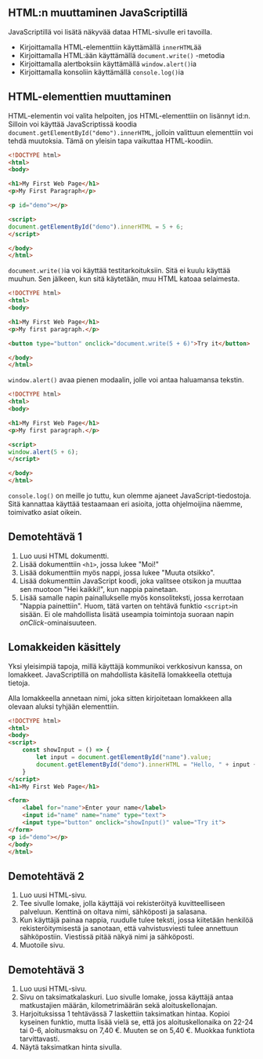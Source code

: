 ## HTML:n muuttaminen JavaScriptillä

JavaScriptillä voi lisätä näkyvää dataa HTML-sivulle eri tavoilla.

- Kirjoittamalla HTML-elementtiin käyttämällä ``innerHTML``ää
- Kirjoittamalla HTML:ään käyttämällä ``document.write()`` -metodia
- Kirjoittamalla alertboksiin käyttämällä ``window.alert()``ia
- Kirjoittamalla konsoliin käyttämällä ``console.log()``ia


## HTML-elementtien muuttaminen

HTML-elementin voi valita helpoiten, jos HTML-elementtiin on lisännyt id:n. Silloin voi käyttää JavaScriptissä koodia ``document.getElementById("demo").innerHTML``, jolloin valittuun elementtiin voi tehdä muutoksia. Tämä on yleisin tapa vaikuttaa HTML-koodiin.

````html
<!DOCTYPE html>
<html>
<body>

<h1>My First Web Page</h1>
<p>My First Paragraph</p>

<p id="demo"></p>

<script>
document.getElementById("demo").innerHTML = 5 + 6;
</script>

</body>
</html>
````

``document.write()``ia voi käyttää testitarkoituksiin. Sitä ei kuulu käyttää muuhun. Sen jälkeen, kun sitä käytetään, muu HTML katoaa selaimesta.

````html
<!DOCTYPE html>
<html>
<body>

<h1>My First Web Page</h1>
<p>My first paragraph.</p>

<button type="button" onclick="document.write(5 + 6)">Try it</button>

</body>
</html>
````

``window.alert()`` avaa pienen modaalin, jolle voi antaa haluamansa tekstin.

````html
<!DOCTYPE html>
<html>
<body>

<h1>My First Web Page</h1>
<p>My first paragraph.</p>

<script>
window.alert(5 + 6);
</script>

</body>
</html>
````

``console.log()`` on meille jo tuttu, kun olemme ajaneet JavaScript-tiedostoja. Sitä kannattaa käyttää testaamaan eri asioita, jotta ohjelmoijina näemme, toimivatko asiat oikein.

## Demotehtävä 1

1. Luo uusi HTML dokumentti. 
2. Lisää dokumenttiin ``<h1>``, jossa lukee "Moi!"
3. Lisää dokumenttiin myös nappi, jossa lukee "Muuta otsikko". 
4. Lisää dokumenttiin JavaScript koodi, joka valitsee otsikon ja muuttaa sen muotoon "Hei kaikki!", kun nappia painetaan.
5. Lisää samalle napin painallukselle myös konsoliteksti, jossa kerrotaan "Nappia painettiin". Huom, tätä varten on tehtävä funktio ``<script>``in sisään. Ei ole mahdollista lisätä useampia toimintoja suoraan napin *onClick*-ominaisuuteen.

## Lomakkeiden käsittely

Yksi yleisimpiä tapoja, millä käyttäjä kommunikoi verkkosivun kanssa, on lomakkeet. JavaScriptillä on mahdollista käsitellä lomakkeella otettuja tietoja.

Alla lomakkeella annetaan nimi, joka sitten kirjoitetaan lomakkeen alla olevaan aluksi tyhjään elementtiin.

````html
<!DOCTYPE html>
<html>
<body>
<script>
    const showInput = () => {
        let input = document.getElementById("name").value;
        document.getElementById("demo").innerHTML = "Hello, " + input + "!";
    }
</script>    
<h1>My First Web Page</h1>

<form>
    <label for="name">Enter your name</label>
    <input id="name" name="name" type="text">
    <input type="button" onclick="showInput()" value="Try it">
</form>
<p id="demo"></p>
</body>
</html>
````

## Demotehtävä 2

1. Luo uusi HTML-sivu.
2. Tee sivulle lomake, jolla käyttäjä voi rekisteröityä kuvitteelliseen palveluun. Kenttinä on oltava nimi, sähköposti ja salasana.
3. Kun käyttäjä painaa nappia, ruudulle tulee teksti, jossa kiitetään henkilöä rekisteröitymisestä ja sanotaan, että vahvistusviesti tulee annettuun sähköpostiin. Viestissä pitää näkyä nimi ja sähköposti.
4. Muotoile sivu.

## Demotehtävä 3

1. Luo uusi HTML-sivu.
2. Sivu on taksimatkalaskuri. Luo sivulle lomake, jossa käyttäjä antaa matkustajien määrän, kilometrimäärän sekä aloituskellonajan.
3. Harjoituksissa 1 tehtävässä 7 laskettiin taksimatkan hintaa. Kopioi kyseinen funktio, mutta lisää vielä se, että jos aloituskellonaika on 22-24 tai 0-6, aloitusmaksu on 7,40 €. Muuten se on 5,40 €. Muokkaa funktiota tarvittavasti.
4. Näytä taksimatkan hinta sivulla.